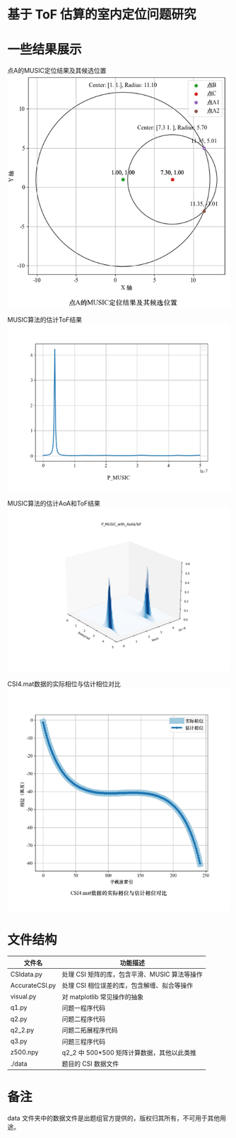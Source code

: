 # 基于 ToF 估算的室内定位问题研究

# 一些结果展示
点A的MUSIC定位结果及其候选位置
![](./fig/点A的MUSIC定位结果及其候选位置.png)

MUSIC算法的估计ToF结果
![](./fig/P_MUSIC_tof.png)

MUSIC算法的估计AoA和ToF结果
![](./fig/pm3d_total.png)

CSI4.mat数据的实际相位与估计相位对比
![](./fig/CSI4.mat数据的实际相位与估计相位对比.png)

# 文件结构
| 文件名           | 功能描述                                          |
|------------------|--------------------------------------------------|
| CSIdata.py       | 处理 CSI 矩阵的库，包含平滑、MUSIC 算法等操作     |
| AccurateCSI.py   | 处理 CSI 相位误差的库，包含解缠、拟合等操作       |
| visual.py        | 对 matplotlib 常见操作的抽象                      |
| q1.py            | 问题一程序代码                                    |
| q2.py            | 问题二程序代码                                    |
| q2_2.py          | 问题二拓展程序代码                                |
| q3.py            | 问题三程序代码                                    |
| z500.npy         | q2_2 中 500*500 矩阵计算数据，其他以此类推                     |
| ./data           | 题目的 CSI 数据文件                               |

# 备注
data 文件夹中的数据文件是出题组官方提供的，版权归其所有，不可用于其他用途。